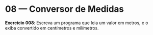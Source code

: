 # 08 — Conversor de Medidas

**Exercício 008**: Escreva um programa que leia um valor em metros, e o exiba convertido em centímetros e milímetros.

